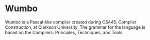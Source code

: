 # Wumbo
Wumbo is a Pascal-like compiler created during CS445, Compiler Construction, at Clarkson University. The grammar for the language is based on the Compilers: Principles, Techniques, and Tools.
